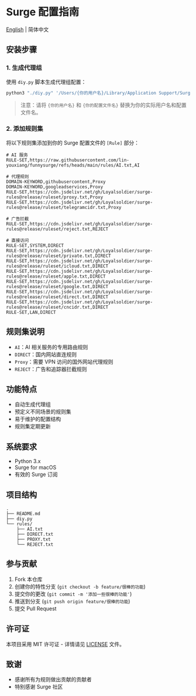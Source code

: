 # Surge 配置指南

[English](README.md) | 简体中文

## 安装步骤

### 1. 生成代理组

使用 `diy.py` 脚本生成代理组配置：

```bash
python3 "./diy.py" '/Users/{你的用户名}/Library/Application Support/Surge/Profiles/{你的配置文件名}.conf'
```

> 注意：请将 `{你的用户名}` 和 `{你的配置文件名}` 替换为你的实际用户名和配置文件名。

### 2. 添加规则集

将以下规则集添加到你的 Surge 配置文件的 `[Rule]` 部分：

```text
# AI 服务
RULE-SET,https://raw.githubusercontent.com/lin-youxiang/funnysurge/refs/heads/main/rules/AI.txt,AI

# 代理规则
DOMAIN-KEYWORD,githubusercontent,Proxy
DOMAIN-KEYWORD,googleadservices,Proxy
RULE-SET,https://cdn.jsdelivr.net/gh/Loyalsoldier/surge-rules@release/ruleset/proxy.txt,Proxy
RULE-SET,https://cdn.jsdelivr.net/gh/Loyalsoldier/surge-rules@release/ruleset/telegramcidr.txt,Proxy

# 广告拦截
RULE-SET,https://cdn.jsdelivr.net/gh/Loyalsoldier/surge-rules@release/ruleset/reject.txt,REJECT

# 直接访问
RULE-SET,SYSTEM,DIRECT
RULE-SET,https://cdn.jsdelivr.net/gh/Loyalsoldier/surge-rules@release/ruleset/private.txt,DIRECT
RULE-SET,https://cdn.jsdelivr.net/gh/Loyalsoldier/surge-rules@release/ruleset/icloud.txt,DIRECT
RULE-SET,https://cdn.jsdelivr.net/gh/Loyalsoldier/surge-rules@release/ruleset/apple.txt,DIRECT
RULE-SET,https://cdn.jsdelivr.net/gh/Loyalsoldier/surge-rules@release/ruleset/google.txt,DIRECT
RULE-SET,https://cdn.jsdelivr.net/gh/Loyalsoldier/surge-rules@release/ruleset/direct.txt,DIRECT
RULE-SET,https://cdn.jsdelivr.net/gh/Loyalsoldier/surge-rules@release/ruleset/cncidr.txt,DIRECT
RULE-SET,LAN,DIRECT
```

## 规则集说明

- `AI`：AI 相关服务的专用路由规则
- `DIRECT`：国内网站直连规则
- `Proxy`：需要 VPN 访问的国外网站代理规则
- `REJECT`：广告和追踪器拦截规则

## 功能特点

- 自动生成代理组
- 预定义不同场景的规则集
- 易于维护的配置结构
- 规则集定期更新

## 系统要求

- Python 3.x
- Surge for macOS
- 有效的 Surge 订阅

## 项目结构

```
.
├── README.md
├── diy.py
└── rules/
    ├── AI.txt
    ├── DIRECT.txt
    ├── PROXY.txt
    └── REJECT.txt
```

## 参与贡献

1. Fork 本仓库
2. 创建你的特性分支 (`git checkout -b feature/很棒的功能`)
3. 提交你的更改 (`git commit -m '添加一些很棒的功能'`)
4. 推送到分支 (`git push origin feature/很棒的功能`)
5. 提交 Pull Request

## 许可证

本项目采用 MIT 许可证 - 详情请见 [LICENSE](LICENSE) 文件。

## 致谢

- 感谢所有为规则做出贡献的贡献者
- 特别感谢 Surge 社区